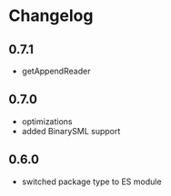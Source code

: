 ﻿# Changelog

## 0.7.1
- getAppendReader

## 0.7.0
- optimizations
- added BinarySML support
  
## 0.6.0
- switched package type to ES module